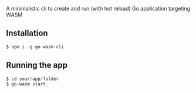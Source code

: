 A minimalistic cli to create and run (with hot reload) Go application targeting WASM

## Installation

```javascript
$ npm i -g go-wasm-cli
```

## Running the app

```javascript
$ cd your/app/folder
$ go-wasm start
```
